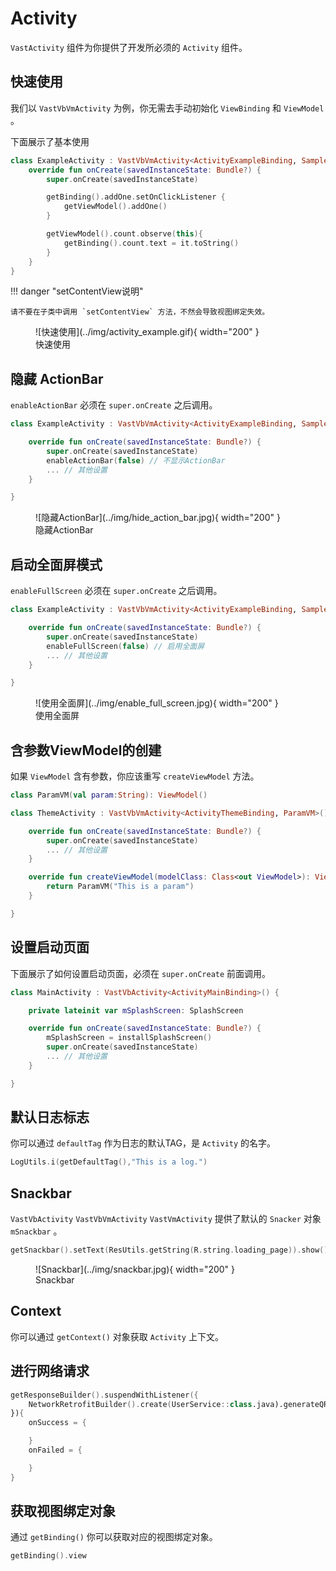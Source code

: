 # Activity

`VastActivity` 组件为你提供了开发所必须的 `Activity` 组件。

## 快速使用

我们以 `VastVbVmActivity` 为例，你无需去手动初始化 `ViewBinding` 和 `ViewModel` 。

下面展示了基本使用

```kotlin
class ExampleActivity : VastVbVmActivity<ActivityExampleBinding, SampleSharedVM>() {
    override fun onCreate(savedInstanceState: Bundle?) {
        super.onCreate(savedInstanceState)

        getBinding().addOne.setOnClickListener {
            getViewModel().addOne()
        }

        getViewModel().count.observe(this){
            getBinding().count.text = it.toString()
        }
    }
}
```

!!! danger "setContentView说明"

    请不要在子类中调用 `setContentView` 方法，不然会导致视图绑定失效。

<figure markdown>
  ![快速使用](../img/activity_example.gif){ width="200" }
  <figcaption>快速使用</figcaption>
</figure>

## 隐藏 ActionBar

`enableActionBar` 必须在 `super.onCreate` 之后调用。

```kotlin
class ExampleActivity : VastVbVmActivity<ActivityExampleBinding, SampleSharedVM>() {

    override fun onCreate(savedInstanceState: Bundle?) {
        super.onCreate(savedInstanceState)
        enableActionBar(false) // 不显示ActionBar
        ... // 其他设置
    }

}
```

<figure markdown>
  ![隐藏ActionBar](../img/hide_action_bar.jpg){ width="200" }
  <figcaption>隐藏ActionBar</figcaption>
</figure>

## 启动全面屏模式

`enableFullScreen` 必须在 `super.onCreate` 之后调用。

```kotlin
class ExampleActivity : VastVbVmActivity<ActivityExampleBinding, SampleSharedVM>() {

    override fun onCreate(savedInstanceState: Bundle?) {
        super.onCreate(savedInstanceState)
        enableFullScreen(false) // 启用全面屏
        ... // 其他设置
    }

}
```

<figure markdown>
  ![使用全面屏](../img/enable_full_screen.jpg){ width="200" }
  <figcaption>使用全面屏</figcaption>
</figure>

## 含参数ViewModel的创建

如果 `ViewModel` 含有参数，你应该重写 `createViewModel` 方法。

```kotlin
class ParamVM(val param:String): ViewModel()
```

```kotlin
class ThemeActivity : VastVbVmActivity<ActivityThemeBinding, ParamVM>() {

    override fun onCreate(savedInstanceState: Bundle?) {
        super.onCreate(savedInstanceState)
        ... // 其他设置
    }

    override fun createViewModel(modelClass: Class<out ViewModel>): ViewModel {
        return ParamVM("This is a param")
    }

}
```

## 设置启动页面

下面展示了如何设置启动页面，必须在 `super.onCreate` 前面调用。

```kotlin
class MainActivity : VastVbActivity<ActivityMainBinding>() {

    private lateinit var mSplashScreen: SplashScreen

    override fun onCreate(savedInstanceState: Bundle?) {
        mSplashScreen = installSplashScreen()
        super.onCreate(savedInstanceState)
        ... // 其他设置
    }

}    
```

## 默认日志标志

你可以通过 `defaultTag` 作为日志的默认TAG，是 `Activity` 的名字。

```kotlin
LogUtils.i(getDefaultTag(),"This is a log.")
```

## Snackbar

`VastVbActivity` `VastVbVmActivity` `VastVmActivity` 提供了默认的 `Snacker` 对象 `mSnackbar` 。

```kotlin
getSnackbar().setText(ResUtils.getString(R.string.loading_page)).show()
```

<figure markdown>
  ![Snackbar](../img/snackbar.jpg){ width="200" }
  <figcaption>Snackbar</figcaption>
</figure>


## Context

你可以通过 `getContext()` 对象获取 `Activity` 上下文。

## 进行网络请求

```kotlin
getResponseBuilder().suspendWithListener({
    NetworkRetrofitBuilder().create(UserService::class.java).generateQRCode(DateUtils.currentTime)
}){
    onSuccess = {

    }
    onFailed = {

    }
}
```

## 获取视图绑定对象

通过 `getBinding()` 你可以获取对应的视图绑定对象。

```kotlin
getBinding().view
```
